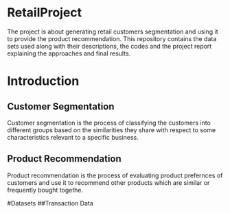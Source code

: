 # RetailProject
The project is about generating retail customers segmentation and using it to provide the product recommendation.  This repository contains the data sets used along with their descriptions, the codes and the project report explaining the approaches and final results.

# Introduction
## Customer Segmentation
Customer segmentation is the process of classifying the customers into different groups based on the similarities they share with respect to some characteristics relevant to a specific business.
## Product Recommendation
Product recommendation is the process of evaluating product prefernces of customers and use it to recommend other products which are similar or frequently bought togethe.

#Datasets
##Transaction Data
